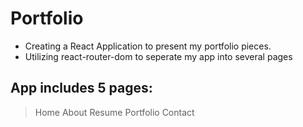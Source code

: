 # Portfolio
- Creating a React Application to present my portfolio pieces.
- Utilizing react-router-dom to seperate my app into several pages

## App includes 5 pages: 
> Home
> About
> Resume
> Portfolio
> Contact


